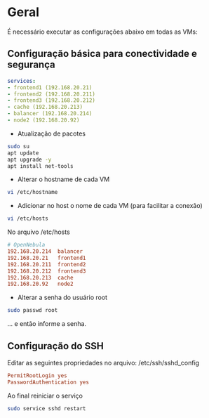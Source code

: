 # Geral

É necessário executar as configurações abaixo em todas as VMs:

## Configuração básica para conectividade e segurança
```yaml
services:
- frontend1 (192.168.20.21)
- frontend2 (192.168.20.211)
- frontend3 (192.168.20.212)
- cache (192.168.20.213)
- balancer (192.168.20.214)
- node2 (192.168.20.92)
```

- Atualização de pacotes
```sh
sudo su
apt update
apt upgrade -y
apt install net-tools
```

- Alterar o hostname de cada VM
```sh
vi /etc/hostname
```

- Adicionar no host o nome de cada VM (para facilitar a conexão)
```sh
vi /etc/hosts
```

No arquivo /etc/hosts
```conf
# OpenNebula
192.168.20.214  balancer
192.168.20.21   frontend1
192.168.20.211  frontend2
192.168.20.212  frontend3
192.168.20.213  cache
192.168.20.92   node2
```

- Alterar a senha do usuário root
```sh
sudo passwd root
```
... e então informe a senha.


## Configuração do SSH

Editar as seguintes propriedades no arquivo: /etc/ssh/sshd_config

```conf
PermitRootLogin yes
PasswordAuthentication yes
```

Ao final reiniciar o serviço
```sh
sudo service sshd restart
```

